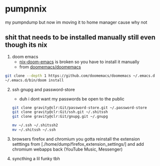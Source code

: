 # pumpnnix

my pumpndump but now im moving it to home manager cause why not

## shit that needs to be installed manually still even though its nix

1. doom emacs
   - [nix-doom-emacs](https://github.com/nix-community/nix-doom-emacs) is broken so you have to install it manually
   - from [doomemacs/doomemacs](https://github.com/doomemacs/doomemacs/tree/master?tab=readme-ov-file#install)

```sh
git clone --depth 1 https://github.com/doomemacs/doomemacs ~/.emacs.d
~/.emacs.d/bin/doom install
```

2. ssh gnupg and password-store

   - duh i dont want my passwords be open to the public

   ```sh
   git clone gravity@clr:Git/password-store.git ~/.password-store
   git clone gravity@clr:Git/ssh.git ~/.shitssh
   git clone gravity@clr:Git/gnupg.git ~/.gnupg

   mv ~/.ssh ~/.shitssh2
   mv ~/.shitssh ~/.ssh
   ```

3. browsers firefox and chromium
   you gotta reinstall the extension setttings from [./home/dump/firefox_extension_settings/]
   and add chromium webapps back (YouTube Music, Messenger)

4. syncthing a lil funky tbh

